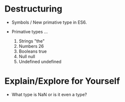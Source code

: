 
# Destructuring 

- Symbols / New primative type in ES6. 

- Primative types ... 

    1. Strings              "the"
    2. Numbers              26
    3. Booleans             true
    4. Null                 null
    5. Undefined            undefined

# Explain/Explore for Yourself

- What type is NaN or is it even a type?

